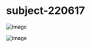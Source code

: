 # subject-220617

![image](https://user-images.githubusercontent.com/1501327/174046686-ec516c54-ae66-4079-9f15-b22361a317e6.png)

![image](https://user-images.githubusercontent.com/1501327/176601104-fafb63d9-06cc-487b-a56d-154efc37bbc2.png)
